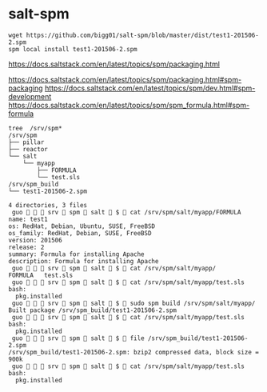 # salt-spm


```
wget https://github.com/bigg01/salt-spm/blob/master/dist/test1-201506-2.spm
spm local install test1-201506-2.spm
```
https://docs.saltstack.com/en/latest/topics/spm/packaging.html


https://docs.saltstack.com/en/latest/topics/spm/packaging.html#spm-packaging
https://docs.saltstack.com/en/latest/topics/spm/dev.html#spm-development
https://docs.saltstack.com/en/latest/topics/spm/spm_formula.html#spm-formula


```
tree  /srv/spm*
/srv/spm
├── pillar
├── reactor
└── salt
    └── myapp
        ├── FORMULA
        └── test.sls
/srv/spm_build
└── test1-201506-2.spm

4 directories, 3 files
 guo    srv  spm  salt  $  cat /srv/spm/salt/myapp/FORMULA
name: test1
os: RedHat, Debian, Ubuntu, SUSE, FreeBSD
os_family: RedHat, Debian, SUSE, FreeBSD
version: 201506
release: 2
summary: Formula for installing Apache
description: Formula for installing Apache
 guo    srv  spm  salt  $  cat /srv/spm/salt/myapp/
FORMULA   test.sls
 guo    srv  spm  salt  $  cat /srv/spm/salt/myapp/test.sls
bash:
  pkg.installed
 guo    srv  spm  salt  $  sudo spm build /srv/spm/salt/myapp/
Built package /srv/spm_build/test1-201506-2.spm
 guo    srv  spm  salt  $  cat /srv/spm/salt/myapp/test.sls
bash:
  pkg.installed
 guo    srv  spm  salt  $  file /srv/spm_build/test1-201506-2.spm
/srv/spm_build/test1-201506-2.spm: bzip2 compressed data, block size = 900k
 guo    srv  spm  salt  $  cat /srv/spm/salt/myapp/test.sls
bash:
  pkg.installed
```
